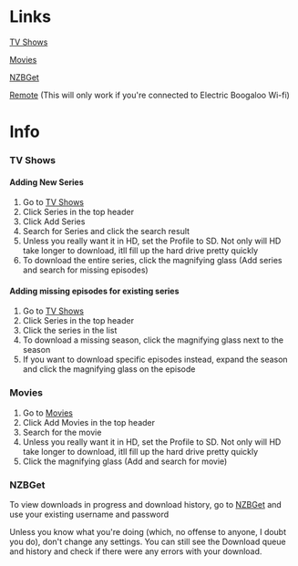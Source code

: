 # Links

[TV Shows](http://tv.samfriedman.site)

[Movies](http://movie.samfriedman.site)

[NZBGet](http://samfriedman.site:6789)

[Remote](http://192.168.0.100:8080) (This will only work if you're connected to Electric Boogaloo Wi-fi)

# Info

### TV Shows
#### Adding New Series
1. Go to [TV Shows](http://tv.samfriedman.site)
2. Click Series in the top header
3. Click Add Series
4. Search for Series and click the search result
5. Unless you really want it in HD, set the Profile to SD. Not only will HD take longer to download, itll fill up the hard drive pretty quickly
6. To download the entire series, click the magnifying glass (Add series and search for missing episodes)

#### Adding missing episodes for existing series
1. Go to [TV Shows](http://tv.samfriedman.site)
2. Click Series in the top header
3. Click the series in the list
4. To download a missing season, click the magnifying glass next to the season
5. If you want to download specific episodes instead, expand the season and click the magnifying glass on the episode

### Movies
1. Go to [Movies](http://movie.samfriedman.site)
2. Click Add Movies in the top header
3. Search for the movie
4. Unless you really want it in HD, set the Profile to SD. Not only will HD take longer to download, itll fill up the hard drive pretty quickly
5. Click the magnifying glass (Add and search for movie)

### NZBGet
To view downloads in progress and download history, go to [NZBGet](http://samfriedman.site:6789) and use your existing username and password

Unless you know what you're doing (which, no offense to anyone, I doubt you do), don't change any settings. You can still see the Download queue and history and check if there were any errors with your download.
